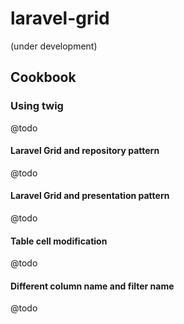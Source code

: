 # laravel-grid
(under development)

## Cookbook

### Using twig

@todo

#### Laravel Grid and repository pattern

@todo

#### Laravel Grid and presentation pattern

@todo

#### Table cell modification

@todo

#### Different column name and filter name

@todo